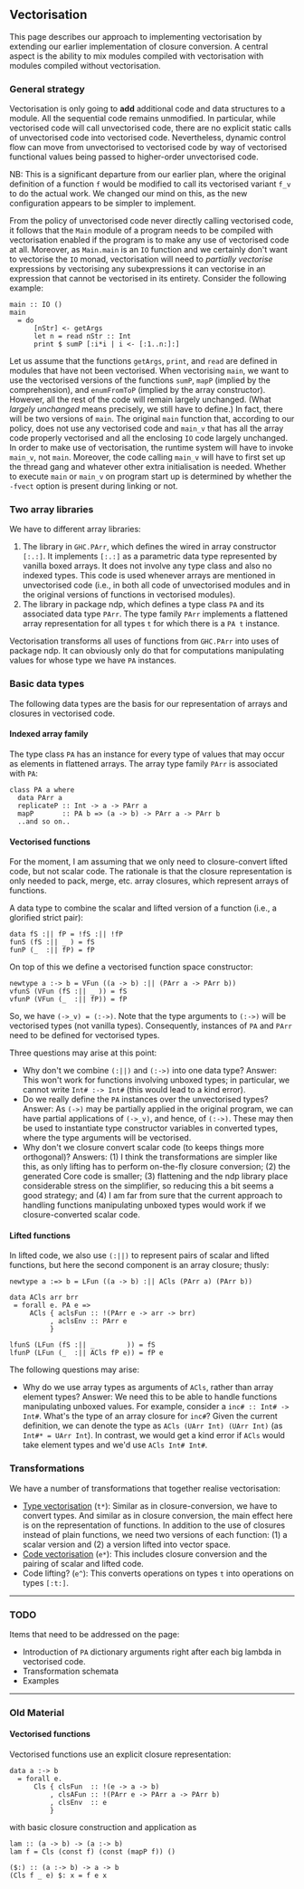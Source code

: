 ## Vectorisation



This page describes our approach to implementing vectorisation by extending our earlier implementation of closure conversion.  A central aspect is the ability to mix modules compiled with vectorisation with modules compiled without vectorisation.


### General strategy



Vectorisation is only going to **add** additional code and data structures to a module.  All the sequential code remains unmodified.  In particular, while vectorised code will call unvectorised code, there are no explicit static calls of unvectorised code into vectorised code.  Nevertheless, dynamic control flow can move from unvectorised to vectorised code by way of vectorised functional values being passed to higher-order unvectorised code.



NB: This is a significant departure from our earlier plan, where the original definition of a function `f` would be modified to call its vectorised variant `f_v` to do the actual work.  We changed our mind on this, as the new configuration appears to be simpler to implement.



From the policy of unvectorised code never directly calling vectorised code, it follows that the `Main` module of a program needs to be compiled with vectorisation enabled if the program is to make any use of vectorised code at all.  Moreover, as `Main.main` is an `IO` function and we certainly don't want to vectorise the `IO` monad, vectorisation will need to *partially vectorise* expressions by vectorising any subexpressions it can vectorise in an expression that cannot be vectorised in its entirety.  Consider the following example:


```wiki
main :: IO ()
main
  = do
      [nStr] <- getArgs
      let n = read nStr :: Int
      print $ sumP [:i*i | i <- [:1..n:]:]
```


Let us assume that the functions `getArgs`, `print`, and `read` are defined in modules that have not been vectorised.  When vectorising `main`, we want to use the vectorised versions of the functions `sumP`, `mapP` (implied by the comprehension), and `enumFromToP` (implied by the array constructor).  However, all the rest of the code will remain largely unchanged.  (What *largely unchanged* means precisely, we still have to define.)  In fact, there will be two versions of `main`.  The original `main` function that, according to our policy, does not use any vectorised code and `main_v` that has all the array code properly vectorised and all the enclosing `IO` code largely unchanged.  In order to make use of vectorisation, the runtime system will have to invoke `main_v`, not `main`.  Moreover, the code calling `main_v` will have to first set up the thread gang and whatever other extra initialisation is needed.  Whether to execute `main` or `main_v` on program start up is determined by whether the `-fvect` option is present during linking or not.


### Two array libraries



We have to different array libraries:


1. The library in `GHC.PArr`, which defines the wired in array constructor `[:.:]`.  It implements `[:.:]` as a parametric data type represented by vanilla boxed arrays.  It does not involve any type class and also no indexed types.  This code is used whenever arrays are mentioned in unvectorised code (i.e., in both all code of unvectorised modules and in the original versions of functions in vectorised modules).
1. The library in package ndp, which defines a type class `PA` and its associated data type `PArr`.   The type family `PArr` implements a flattened array representation for all types `t` for which there is a `PA t` instance.


Vectorisation transforms all uses of functions from `GHC.PArr` into uses of package ndp.  It can obviously only do that for computations manipulating values for whose type we have `PA` instances.


### Basic data types



The following data types are the basis for our representation of arrays and closures in vectorised code.


#### Indexed array family



The type class `PA` has an instance for every type of values that may occur as elements in flattened arrays.  The array type family `PArr` is associated with `PA`:


```wiki
class PA a where
  data PArr a
  replicateP :: Int -> a -> PArr a
  mapP       :: PA b => (a -> b) -> PArr a -> PArr b
  ..and so on..
```

#### Vectorised functions



For the moment, I am assuming that we only need to closure-convert lifted code, but not scalar code.  The rationale is that the closure representation is only needed to pack, merge, etc. array closures, which represent arrays of functions.



A data type to combine the scalar and lifted version of  a function (i.e., a glorified strict pair):


```wiki
data fS :|| fP = !fS :|| !fP
funS (fS :|| _ ) = fS
funP (_  :|| fP) = fP
```


On top of this we define a vectorised function space constructor:


```wiki
newtype a :-> b = VFun ((a -> b) :|| (PArr a -> PArr b))
vfunS (VFun (fS :|| _ )) = fS
vfunP (VFun (_  :|| fP)) = fP
```


So, we have `(->_v) = (:->)`.  Note that the type arguments to `(:->)` will be vectorised types (not vanilla types).  Consequently, instances of `PA` and `PArr` need to be defined for vectorised types.



Three questions may arise at this point:


- Why don't we combine `(:||)` and `(:->)` into one data type?  Answer: This won't work for functions involving unboxed types; in particular, we cannot write `Int# :-> Int#` (this would lead to a kind error).
- Do we really define the `PA` instances over the unvectorised types?  Answer: As `(->)` may be partially applied in the original program, we can have partial applications of `(->_v)`, and hence, of `(:->)`.  These may then be used to instantiate type constructor variables in converted types, where the type arguments will be vectorised.
- Why don't we closure convert scalar code (to keeps things more orthogonal)?  Answers: (1) I think the transformations are simpler like this, as only lifting has to perform on-the-fly closure conversion; (2) the generated Core code is smaller; (3) flattening and the ndp library place considerable stress on the simplifier, so reducing this a bit seems a good strategy; and (4) I am far from sure that the current approach to handling functions manipulating unboxed types would work if we closure-converted scalar code.

#### Lifted functions



In lifted code, we also use `(:||)` to represent pairs of scalar and lifted functions, but here the second component is an array closure; thusly:


```wiki
newtype a :=> b = LFun ((a -> b) :|| ACls (PArr a) (PArr b))

data ACls arr brr
 = forall e. PA e =>
     ACls { aclsFun :: !(PArr e -> arr -> brr)
          , aclsEnv :: PArr e
          }

lfunS (LFun (fS :|| _        )) = fS
lfunP (LFun (_  :|| ACls fP e)) = fP e
```


The following questions may arise:


- Why do we use array types as arguments of `ACls`, rather than array element types?  Answer: We need this to be able to handle functions manipulating unboxed values.  For example, consider a `inc# :: Int# -> Int#`.  What's the type of an array closure for `inc#`?  Given the current definition, we can denote the type as `ACls (UArr Int) (UArr Int)` (as `Int#* = UArr Int`).  In contrast, we would get a kind error if `ACls` would take element types and we'd use `ACls Int# Int#`.

### Transformations



We have a number of transformations that together realise vectorisation:


- [Type vectorisation](data-parallel/vectorisation/type-vectorisation) (`t*`): Similar as in closure-conversion, we have to convert types.  And similar as in closure conversion, the main effect here is on the representation of functions.  In addition to the use of closures instead of plain functions, we need two versions of each function: (1) a scalar version and (2) a version lifted into vector space.
- [Code vectorisation](data-parallel/vectorisation/code-vectorisation) (`e*`): This includes closure conversion and the pairing of scalar and lifted code.
- Code lifting? (`e^`): This converts operations on types `t` into operations on types `[:t:]`.

---


### TODO



Items that need to be addressed on the page:


- Introduction of `PA` dictionary arguments right after each big lambda in vectorised code.
- Transformation schemata
- Examples

---


### Old Material


#### Vectorised functions



Vectorised functions use an explicit closure representation:


```wiki
data a :-> b 
  = forall e. 
      Cls { clsFun  :: !(e -> a -> b)
          , clsAFun :: !(PArr e -> PArr a -> PArr b)
          , clsEnv  :: e
          }
```


with basic closure construction and application as


```wiki
lam :: (a -> b) -> (a :-> b)
lam f = Cls (const f) (const (mapP f)) ()

($:) :: (a :-> b) -> a -> b
(Cls f _ e) $: x = f e x
```